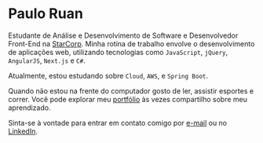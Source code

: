 # Paulo Ruan

Estudante de Análise e Desenvolvimento de Software e Desenvolvedor Front-End na [StarCorp](http://www.starcorp.com.br). Minha rotina de trabalho envolve o desenvolvimento de aplicações web, utilizando tecnologias como `JavaScript`, `jQuery`, `AngularJS`, `Next.js` e `C#`.

Atualmente, estou estudando sobre `Cloud`, `AWS`, e `Spring Boot`.

Quando não estou na frente do computador gosto de ler, assistir esportes e correr. Você pode explorar meu [portfólio](https://pauloruan.dev) às vezes compartilho sobre meu aprendizado.

Sinta-se à vontade para entrar em contato comigo por [e-mail](mailto:ola@pauloruan.dev) ou no [LinkedIn](https://www.linkedin.com/in/pauloruan).
